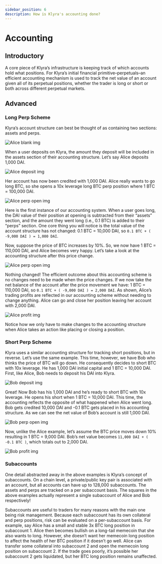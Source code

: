 ```yaml
---
sidebar_position: 6
description: How is Klyra's accounting done?
---
```


# Accounting

## Introductory
A core piece of Klyra’s infrastructure is keeping track of which accounts hold what positions. For Klyra’s initial financial primitive–perpetuals–an efficient accounting mechanism is used to track the net value of an account given all of its perpetual positions, whether the trader is long or short or both across different perpetual markets.

## Advanced

### Long Perp Scheme
Klyra’s account structure can best be thought of as containing two sections: assets and perps.

![Alice blank img](../../static/img/alice-blank-dark.png)

When a user deposits on Klyra, the amount they deposit will be included in the assets section of their accounting structure. Let’s say Alice deposits 1,000 DAI.

![Alice deposit img](../../static/img/alice-deposit-dark.png)

Her account has now been credited with 1,000 DAI. Alice really wants to go long BTC, so she opens a 10x leverage long BTC perp position where 1 BTC = 100,000 DAI.

![Alice perp open img](../../static/img/alice-perp-open-dark.png)

Here is the first instance of our accounting system. When a user goes long, the DAI value of their position at opening is subtracted from their “assets” section, and the amount they went long (i.e., 0.1 BTC) is added to their “perps” section. One core thing you will notice is the total value of the account structure has not changed: 0.1 BTC = 10,000 DAI, so `0.1 BTC + ( -9,000 DAI ) = 1,000 DAI`. 


Now, suppose the price of BTC increases by 10%. So, we now have 1 BTC = 110,000 DAI, and Alice becomes very happy. Let’s take a look at the accounting structure after this price change.

![Alice perp open img](../../static/img/alice-perp-open-dark.png)


Nothing changed! The efficient outcome about this accounting scheme is no changes need to be made when the price changes. If we now take the net balance of the account after the price movement we have: 1 BTC = 110,000 DAI, so `0.1 BTC + ( -9,000 DAI ) = 2,000 DAI`. As shown, Alice’s trading profits are reflected in our accounting scheme without needing to change anything. Alice can go and close her position leaving her account with 2,000 DAI.

![Alice profit img](../../static/img/alice-profit-dark.png)


Notice how we only have to make changes to the accounting structure when Alice takes an action like placing or closing a position.

### Short Perp Scheme
Klyra uses a similar accounting structure for tracking short positions, but in reverse. Let’s use the same example. This time, however, we have Bob who thinks the price of BTC will go down. He consequently decides to short BTC with 10x leverage. He has 1,000 DAI initial capital and 1 BTC = 10,000 DAI. First, like Alice, Bob needs to deposit his DAI into Klyra.

![Bob deposit img](../../static/img/bob-deposit-dark.png)

Great! Now Bob has his 1,000 DAI and he’s ready to short BTC with 10x leverage. He opens his short when 1 BTC = 10,000 DAI. This time, the accounting reflects the opposite of what happened when Alice went long. Bob gets credited 10,000 DAI and -0.1 BTC gets placed in his accounting structure. As we can see the net value of Bob’s account is still 1,000 DAI.

![Bob perp open img](../../static/img/bob-perp-open-dark.png)


Now, unlike the Alice example, let’s assume the BTC price moves down 10% resulting in 1 BTC = 9,000 DAI. Bob’s net value becomes `11,000 DAI + ( -0.1 BTC )`, which totals out to 2,000 DAI.  

![Bob profit img](../../static/img/bob-profit-dark.png)


### Subaccounts
One detail abstracted away in the above examples is Klyra’s concept of subaccounts. On a chain level, a private/public key pair is associated with an account, but all accounts can have up to 128,000 subaccounts. The assets and perps are tracked on a per subaccount basis. The squares in the above examples actually represent a single subaccount of Alice and Bob respectively! 

Subaccounts are useful to traders for many reasons with the main one being risk management. Because each subaccount has its own collateral and perp positions, risk can be evaluated on a per-subaccount basis. For example, say Alice has a small and stable 3x BTC long position in subaccount 1. Alice then becomes bullish on a long-tail memecoin that she also wants to long. However, she doesn’t want her memecoin long position to affect the health of her BTC position if it doesn’t go well. Alice can transfer some collateral into subaccount 2 and open the memecoin long position on subaccount 2. If the trade goes poorly, it’s possible her subaccount 2 gets liquidated, but her BTC long position remains unaffected. 
